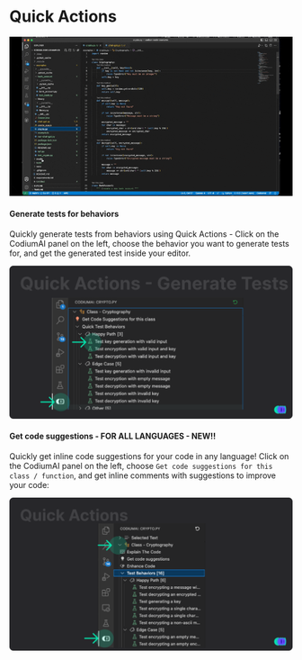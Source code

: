 # Quick Actions

![How it works](https://raw.githubusercontent.com/Codium-ai/codiumai-vscode-release/main/media/docs/demo-v0.6.26-quickactions.gif)

#### Generate tests for behaviors

Quickly generate tests from behaviors using Quick Actions - Click on the CodiumAI panel on the left, choose the behavior you want to generate tests for,
and get the generated test inside your editor.

![](https://raw.githubusercontent.com/Codium-ai/codiumai-vscode-release/main/media/docs/QuickActions-Tests.png)

#### Get code suggestions - FOR ALL LANGUAGES - NEW!!

Quickly get inline code suggestions for your code in any language! Click on the CodiumAI panel on the left, choose `Get code suggestions for this class / function`,
and get inline comments with suggestions to improve your code:

![](https://raw.githubusercontent.com/Codium-ai/codiumai-vscode-release/main/media/docs/QuickActions-CodeSuggestions.png)

